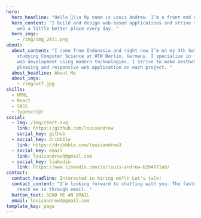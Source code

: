 ```yaml
---
hero:
  hero_headline: "Hello 👋\\n My name is Louis Andrew. I’m a front end developer "
  hero_content: "I build and design web-based applications and strive to make the
    web a little better place every day. "
  hero_imgs:
    - /img/img_2411.png
about:
  about_content: "I come from Indonesia and right now I’m on my 4th Semester
    studying Computer Science at HTW Berlin, Germany. I specialize in front-end
    web development using modern technologies. I strive to make aesthetically
    pleasing and responsive web application on each project. "
  about_headline: About Me
  about_imgs:
    - /img/wtf.jpg
skills:
  - HTML
  - React
  - SASS
  - Typescript
social:
  - img: /img/react.svg
    link: https://github.com/louisandrew
    social_key: github
  - social_key: dribbble
    link: https://dribbble.com/louisandrew3
  - social_key: email
    link: louisandrew3@gmail.com
  - social_key: linkedin
    link: https://www.linkedin.com/in/louis-andrew-b204971ab/
contact:
  contact_headline: Interested in hiring me?\n Let's talk!
  contact_content: "I’m looking forward to chatting with you. The fastest way to
    reach me is through email. "
  button_text: SEND ME AN EMAIL
  email: louisandrew3@gmail.com
template_key: page
---
```

